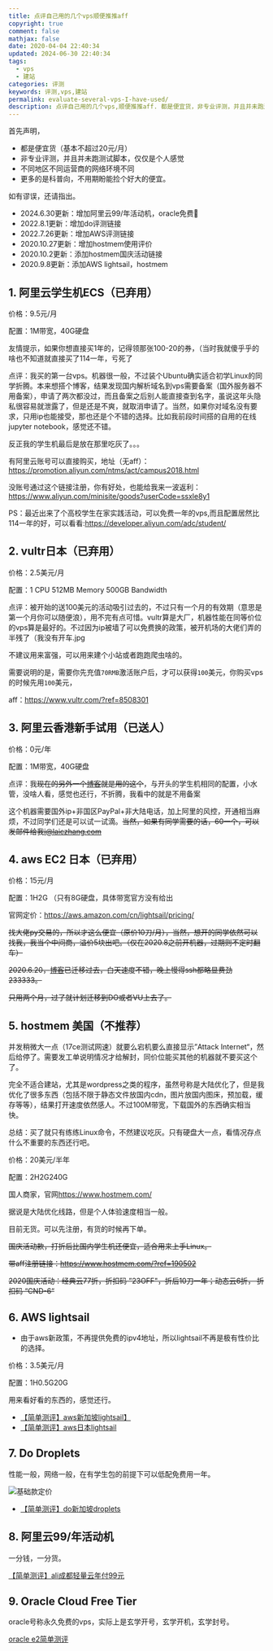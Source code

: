 ```yaml
---
title: 点评自己用的几个vps顺便推推aff
copyright: true
comment: false
mathjax: false
date: 2020-04-04 22:40:34
updated: 2024-06-30 22:40:34
tags:
  - vps
  - 建站
categories: 评测
keywords: 评测,vps,建站
permalink: evaluate-several-vps-I-have-used/
description: 点评自己用的几个vps,顺便推推aff. 都是便宜货，非专业评测，并且并未跑测试脚本，仅仅是个人感觉。不同地区不同运营商的网络环境不同。更多的是科普向，不用期盼能捡个好大的便宜。
---
```

首先声明，

- 都是便宜货（基本不超过20元/月）
- 非专业评测，并且并未跑测试脚本，仅仅是个人感觉
- 不同地区不同运营商的网络环境不同
- 更多的是科普向，不用期盼能捡个好大的便宜。

如有谬误，还请指出。

- 2024.6.30更新：增加阿里云99/年活动机，oracle免费🐔
- 2022.8.1更新：增加do评测链接
- 2022.7.26更新：增加AWS评测链接
- 2020.10.27更新：增加hostmem使用评价
- 2020.10.2更新：添加hostmem国庆活动链接
- 2020.9.8更新：添加AWS lightsail，hostmem
<!-- more -->

## 1. 阿里云学生机ECS（已弃用）

价格：9.5元/月

配置：1M带宽，40G硬盘

友情提示，如果你想直接买1年的，记得领那张100-20的券，（当时我就傻乎乎的啥也不知道就直接买了114一年，亏死了

点评：我买的第一台vps。机器很一般，不过装个Ubuntu确实适合初学Linux的同学折腾。本来想搭个博客，结果发现国内解析域名到vps需要备案（国外服务器不用备案），申请了两次都没过，而且备案之后别人能直接查到名字，虽说这年头隐私很容易就泄露了，但是还是不爽，就取消申请了。当然，如果你对域名没有要求，只用ip也能接受，那也还是个不错的选择。比如我前段时间搭的自用的在线jupyter notebook，感觉还不错。

反正我的学生机最后是放在那里吃灰了。。。

有阿里云账号可以直接购买，地址（无aff）：<https://promotion.aliyun.com/ntms/act/campus2018.html>

没账号通过这个链接注册，你有好处，也能给我来一波返利：<https://www.aliyun.com/minisite/goods?userCode=ssxle8y1>

PS：最近出来了个高校学生在家实践活动，可以免费一年的vps,而且配置居然比114一年的好，可以看看:<https://developer.aliyun.com/adc/student/>

## 2. vultr日本（已弃用）

价格：2.5美元/月

配置：1 CPU 512MB Memory 500GB Bandwidth

点评：被开始的送100美元的活动吸引过去的，不过只有一个月的有效期（意思是第一个月你可以随便浪），用不完有点可惜。vultr算是大厂，机器性能在同等价位的vps算是最好的。不过因为ip被墙了可以免费换的政策，被开机场的大佬们弄的半残了（我没有开车.jpg

不建议用来富强，可以用来建个小站或者跑跑爬虫啥的。

需要说明的是，需要你先充值`70RMB`激活账户后，才可以获得`100`美元，你购买vps的时候先用`100`美元，

aff：<https://www.vultr.com/?ref=8508301>

## 3. 阿里云香港新手试用（已送人）

价格：0元/年

配置：1M带宽，40G硬盘

点评：我~~现在的另外一个[博客](https://laiczhang.com)就是用的这个~~，与开头的学生机相同的配置，小水管，没啥人看，感觉也还行，不折腾，我看中的就是不用备案

这个机器需要国外ip+非国区PayPal+非大陆电话，加上阿里的风控，开通相当麻烦，不过同学们还是可以试一试滴。~~当然，如果有同学需要的话，60一个，可以发邮件给我<i@laiczhang.com>~~

## 4. aws EC2 日本（已弃用）

价格：15元/月

配置：1H2G （只有8G硬盘，具体带宽官方没有给出

官网定价：<https://aws.amazon.com/cn/lightsail/pricing/>

~~找大佬py交易的，所以才这么便宜（原价10刀/月），当然，想开的同学依然可以找我，我当个中间商，溢价5块出吧。（仅在2020.8之前开机器，过期则不定时翻车）~~

~~2020.6.20，[博客](https://laiczhang.com)已迁移过去，白天速度不错，晚上慢得ssh都略显费劲233333。~~

~~只用两个月，过了就计划迁移到DO或者VU上去了。~~

## 5. hostmem 美国（不推荐）

并发稍微大一点（17ce测试网速）就要么宕机要么直接显示”Attack Internet“，然后给停了。需要发工单说明情况才给解封，同价位能买其他的机器就不要买这个了。

完全不适合建站，尤其是wordpress之类的程序，虽然号称是大陆优化了，但是我优化了很多东西（包括不限于静态文件放国内cdn，图片放国内图床，预加载，缓存等等），结果打开速度依然感人。不过100M带宽，下载国外的东西确实相当快。

总结：买了就只有练练Linux命令，不然建议吃灰。只有硬盘大一点，看情况存点什么不重要的东西还行吧。

价格：20美元/半年

配置：2H2G240G

国人商家，官网<https://www.hostmem.com/>

据说是大陆优化线路，但是个人体验速度相当一般。

目前无货。可以先注册，有货的时候再下单。

~~国庆活动款，打折后比国内学生机还便宜，适合用来上手Linux。~~

~~带aff注册链接：<https://www.hostmem.com/?ref=190502>~~

~~2020国庆活动：经典云77折，折扣码 ”23OFF"，折后10刀一年；动态云6折， 折扣码 “CND-6“~~

## 6. AWS lightsail

- 由于aws新政策，不再提供免费的ipv4地址，所以lightsail不再是极有性价比的选择。

价格：3.5美元/月

配置：1H0.5G20G

用来看好看的东西的，感觉还行。

- [【简单测评】aws新加坡lightsail】](./aws-singapore-lightsail-simple-evaluation/)
- [【简单测评】aws日本lightsail](./aws-japan-lightsail-simple-evaluation/)

## 7. Do Droplets

性能一般，网络一般，在有学生包的前提下可以低配免费用一年。

![基础款定价](https://cdn.zyha.cn/blog/20220809200103.png?x-oss-process=style/blog)

- [【简单测评】do新加坡droplets](./do-singapore-droplets-simple-evaluation/)

## 8. 阿里云99/年活动机

一分钱，一分货。

[【简单测评】ali成都轻量云年付99元](./ali-chengdu-light-year-pay-99/)

## 9. Oracle Cloud Free Tier

oracle号称永久免费的vps，实际上是玄学开号，玄学开机，玄学封号。

[oracle e2简单测评](./oracle-e2-simple-evaluation/)
